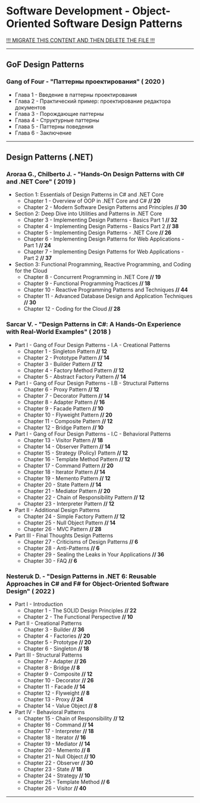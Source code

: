 # Software Development - Object-Oriented Software Design Patterns

[!!! MIGRATE THIS CONTENT AND THEN DELETE THE FILE !!!]()

---

## GoF Design Patterns

### Gang of Four - "Паттерны проектирования" ( 2020 )

* Глава 1 - Введение в паттерны проектирования
* Глава 2 - Практический пример: проектирование редактора документов
* Глава 3 - Порождающие паттерны
* Глава 4 - Структурные паттерны
* Глава 5 - Паттерны поведения
* Глава 6 - Заключение

---

## Design Patterns (.NET)

### Aroraa G., Chilberto J. - "Hands-On Design Patterns with C# and .NET Core" ( 2019 )

* Section 1: Essentials of Design Patterns in C# and .NET Core
  * Chapter 1 - Overview of OOP in .NET Core and C# **// 20**
  * Chapter 2 - Modern Software Design Patterns and Principles **// 30**
* Section 2: Deep Dive into Utilities and Patterns in .NET Core
  * Chapter 3 - Implementing Design Patterns - Basics Part 1 **// 32**
  * Chapter 4 - Implementing Design Patterns - Basics Part 2 **// 38**
  * Chapter 5 - Implementing Design Patterns - .NET Core **// 26**
  * Chapter 6 - Implementing Design Patterns for Web Applications - Part 1 **// 24**
  * Chapter 7 - Implementing Design Patterns for Web Applications - Part 2 **// 37**
* Section 3: Functional Programming, Reactive Programming, and Coding for the Cloud
  * Chapter 8 - Concurrent Programming in .NET Core **// 19**
  * Chapter 9 - Functional Programming Practices **// 18**
  * Chapter 10 - Reactive Programming Patterns and Techniques **// 44**
  * Chapter 11 - Advanced Database Design and Application Techniques **// 30**
  * Chapter 12 - Coding for the Cloud **// 28**

### Sarcar V. - "Design Patterns in C#: A Hands-On Experience with Real-World Examples" ( 2018 )

* Part I - Gang of Four Design Patterns - I.A - Creational Patterns
  * Chapter 1 - Singleton Pattern **// 12**
  * Chapter 2 - Prototype Pattern **// 14**
  * Chapter 3 - Builder Pattern **// 12**
  * Chapter 4 - Factory Method Pattern **// 12**
  * Chapter 5 - Abstract Factory Pattern **// 14**
* Part I - Gang of Four Design Patterns - I.B - Structural Patterns
  * Chapter 6 - Proxy Pattern **// 12**
  * Chapter 7 - Decorator Pattern **// 14**
  * Chapter 8 - Adapter Pattern **// 16**
  * Chapter 9 - Facade Pattern **// 10**
  * Chapter 10 - Flyweight Pattern **// 20**
  * Chapter 11 - Composite Pattern **// 12**
  * Chapter 12 - Bridge Pattern **// 10**
* Part I - Gang of Four Design Patterns - I.C - Behavioral Patterns
  * Chapter 13 - Visitor Pattern **// 18**
  * Chapter 14 - Observer Pattern **// 14**
  * Chapter 15 - Strategy (Policy) Pattern **// 12**
  * Chapter 16 - Template Method Pattern **// 12**
  * Chapter 17 - Command Pattern **// 20**
  * Chapter 18 - Iterator Pattern **// 14**
  * Chapter 19 - Memento Pattern **// 12**
  * Chapter 20 - State Pattern **// 14**
  * Chapter 21 - Mediator Pattern **// 20**
  * Chapter 22 - Chain of Responsibility Pattern **// 12**
  * Chapter 23 - Interpreter Pattern **// 12**
* Part II - Additional Design Patterns
  * Chapter 24 - Simple Factory Pattern **// 12**
  * Chapter 25 - Null Object Pattern **// 14**
  * Chapter 26 - MVC Pattern **// 28**
* Part III - Final Thoughts Design Patterns
  * Chapter 27 - Criticisms of Design Patterns **// 6**
  * Chapter 28 - Anti-Patterns **// 6**
  * Chapter 29 - Sealing the Leaks in Your Applications **// 36**
  * Chapter 30 - FAQ **// 6**

### Nesteruk D. - "Design Patterns in .NET 6: Reusable Approaches in C# and F# for Object-Oriented Software Design" ( 2022 )

* Part I - Introduction
  * Chapter 1 - The SOLID Design Principles **// 22**
  * Chapter 2 - The Functional Perspective **// 10**
* Part II - Creational Patterns
  * Chapter 3 - Builder **// 36**
  * Chapter 4 - Factories **// 20**
  * Chapter 5 - Prototype **// 20**
  * Chapter 6 - Singleton **// 18**
* Part III - Structural Patterns
  * Chapter 7 - Adapter **// 26**
  * Chapter 8 - Bridge **// 8**
  * Chapter 9 - Composite **// 12**
  * Chapter 10 - Decorator **// 26**
  * Chapter 11 - Facade **// 14**
  * Chapter 12 - Flyweight **// 8**
  * Chapter 13 - Proxy **// 24**
  * Chapter 14 - Value Object **// 8**
* Part IV - Behavioral Patterns
  * Chapter 15 - Chain of Responsibility **// 12**
  * Chapter 16 - Command **// 14**
  * Chapter 17 - Interpreter **// 18**
  * Chapter 18 - Iterator **// 16**
  * Chapter 19 - Mediator **// 14**
  * Chapter 20 - Memento **// 8**
  * Chapter 21 - Null Object **// 10**
  * Chapter 22 - Observer **// 30**
  * Chapter 23 - State **// 18**
  * Chapter 24 - Strategy **// 10**
  * Chapter 25 - Template Method **// 6**
  * Chapter 26 - Visitor **// 40**

---
